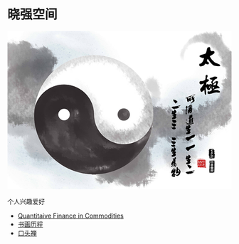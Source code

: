 # 晓强空间

![](taiji.jpg)

个人兴趣爱好
* [Quantitaive Finance in Commodities](CommodQuant/index.html)
* [书画历程](art.md)
* [口头禅](notes.md)
